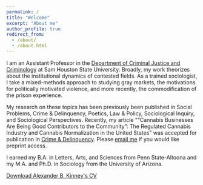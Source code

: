 ```yaml
---
permalink: /
title: "Welcome"
excerpt: "About me"
author_profile: true
redirect_from: 
  - /about/
  - /about.html
---
```



I am an Assistant Professor in the [Department of Criminal Justice and Criminology](https://www.shsu.edu/academics/cj-crim/) at Sam Houston State University. Broadly, my work theorizes about the institutional dynamics of contested fields. As a trained sociologist, I take a mixed-methods approach to studying gray markets, the motivations for politically motivated violence, and more recently, the commodification of the prison experience.  

My research on these topics has been previously been published in Social Problems, Crime & Delinquency, Poetics, Law & Policy, Sociological Inquiry, and Sociological Perspectives. Recently, my article "“Cannabis Businesses Are Being Good Contributors to the Community”: The Regulated Cannabis Industry and Cannabis Normalization in the United States" was accepted for publication in [Crime & Delinquency](https://journals.sagepub.com/doi/full/10.1177/00111287231193989). Please [email me](abk017@shsu.edu) if you would like preprint access.

I earned my B.A. in Letters, Arts, and Sciences from Penn State-Altoona and my M.A. and Ph.D. in Sociology from the University of Arizona.

[Download Alexander B. Kinney's CV](https://www.alexanderkinney.com/files/CV2024.pdf) 
